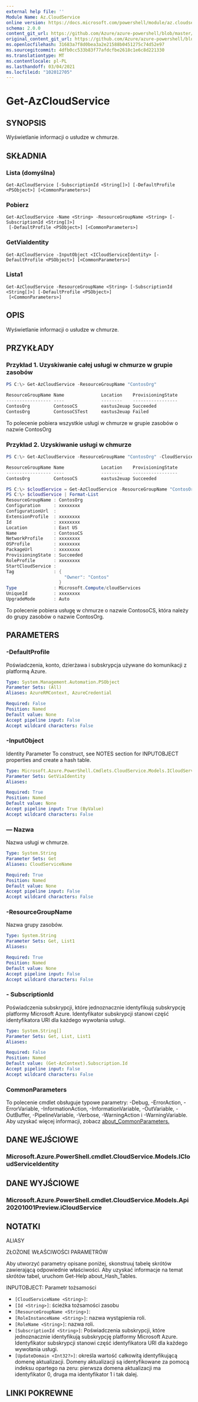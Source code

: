 ```yaml
---
external help file: ''
Module Name: Az.CloudService
online version: https://docs.microsoft.com/powershell/module/az.cloudservice/get-azcloudservice
schema: 2.0.0
content_git_url: https://github.com/Azure/azure-powershell/blob/master/src/CloudService/help/Get-AzCloudService.md
original_content_git_url: https://github.com/Azure/azure-powershell/blob/master/src/CloudService/help/Get-AzCloudService.md
ms.openlocfilehash: 31683a7f8d0bea3a2e21588b0451275c74d52e97
ms.sourcegitcommit: 4dfb0cc533b83f77afdcfbe2618c1e6c8d221330
ms.translationtype: MT
ms.contentlocale: pl-PL
ms.lasthandoff: 03/04/2021
ms.locfileid: "102012705"
---
```

# Get-AzCloudService

## SYNOPSIS
Wyświetlanie informacji o usłudze w chmurze.

## SKŁADNIA

### Lista (domyślna)
```
Get-AzCloudService [-SubscriptionId <String[]>] [-DefaultProfile <PSObject>] [<CommonParameters>]
```

### Pobierz
```
Get-AzCloudService -Name <String> -ResourceGroupName <String> [-SubscriptionId <String[]>]
 [-DefaultProfile <PSObject>] [<CommonParameters>]
```

### GetViaIdentity
```
Get-AzCloudService -InputObject <ICloudServiceIdentity> [-DefaultProfile <PSObject>] [<CommonParameters>]
```

### Lista1
```
Get-AzCloudService -ResourceGroupName <String> [-SubscriptionId <String[]>] [-DefaultProfile <PSObject>]
 [<CommonParameters>]
```

## OPIS
Wyświetlanie informacji o usłudze w chmurze.

## PRZYKŁADY

### Przykład 1. Uzyskiwanie całej usługi w chmurze w grupie zasobów
```powershell
PS C:\> Get-AzCloudService -ResourceGroupName "ContosOrg"

ResourceGroupName Name              Location    ProvisioningState
----------------- ----              --------    -----------------
ContosOrg         ContosoCS         eastus2euap Succeeded
ContosOrg         ContosoCSTest     eastus2euap Failed
```

To polecenie pobiera wszystkie usługi w chmurze w grupie zasobów o nazwie ContosOrg

### Przykład 2. Uzyskiwanie usługi w chmurze
```powershell
PS C:\> Get-AzCloudService -ResourceGroupName "ContosOrg" -CloudServiceName "ContosoCS"

ResourceGroupName Name              Location    ProvisioningState
----------------- ----              --------    -----------------
ContosOrg         ContosoCS         eastus2euap Succeeded

PS C:\> $cloudService = Get-AzCloudService -ResourceGroupName "ContosOrg" -CloudServiceName "ContosoCS"
PS C:\> $cloudService | Format-List
ResourceGroupName : ContosOrg
Configuration     : xxxxxxxx
ConfigurationUrl  :
ExtensionProfile  : xxxxxxxx
Id                : xxxxxxxx
Location          : East US
Name              : ContosoCS
NetworkProfile    : xxxxxxxx
OSProfile         : xxxxxxxx
PackageUrl        : xxxxxxxx
ProvisioningState : Succeeded
RoleProfile       : xxxxxxxx
StartCloudService :
Tag               : {
                      "Owner": "Contos"
                    }
Type              : Microsoft.Compute/cloudServices
UniqueId          : xxxxxxxx
UpgradeMode       : Auto

```

To polecenie pobiera usługę w chmurze o nazwie ContosoCS, która należy do grupy zasobów o nazwie ContosOrg.

## PARAMETERS

### -DefaultProfile
Poświadczenia, konto, dzierżawa i subskrypcja używane do komunikacji z platformą Azure.

```yaml
Type: System.Management.Automation.PSObject
Parameter Sets: (All)
Aliases: AzureRMContext, AzureCredential

Required: False
Position: Named
Default value: None
Accept pipeline input: False
Accept wildcard characters: False
```

### -InputObject
Identity Parameter To construct, see NOTES section for INPUTOBJECT properties and create a hash table.

```yaml
Type: Microsoft.Azure.PowerShell.Cmdlets.CloudService.Models.ICloudServiceIdentity
Parameter Sets: GetViaIdentity
Aliases:

Required: True
Position: Named
Default value: None
Accept pipeline input: True (ByValue)
Accept wildcard characters: False
```

### — Nazwa
Nazwa usługi w chmurze.

```yaml
Type: System.String
Parameter Sets: Get
Aliases: CloudServiceName

Required: True
Position: Named
Default value: None
Accept pipeline input: False
Accept wildcard characters: False
```

### -ResourceGroupName
Nazwa grupy zasobów.

```yaml
Type: System.String
Parameter Sets: Get, List1
Aliases:

Required: True
Position: Named
Default value: None
Accept pipeline input: False
Accept wildcard characters: False
```

### - SubscriptionId
Poświadczenia subskrypcji, które jednoznacznie identyfikują subskrypcję platformy Microsoft Azure.
Identyfikator subskrypcji stanowi część identyfikatora URI dla każdego wywołania usługi.

```yaml
Type: System.String[]
Parameter Sets: Get, List, List1
Aliases:

Required: False
Position: Named
Default value: (Get-AzContext).Subscription.Id
Accept pipeline input: False
Accept wildcard characters: False
```

### CommonParameters
To polecenie cmdlet obsługuje typowe parametry: -Debug, -ErrorAction, -ErrorVariable, -InformationAction, -InformationVariable, -OutVariable, -OutBuffer, -PipelineVariable, -Verbose, -WarningAction i -WarningVariable. Aby uzyskać więcej informacji, zobacz [about_CommonParameters.](http://go.microsoft.com/fwlink/?LinkID=113216)

## DANE WEJŚCIOWE

### Microsoft.Azure.PowerShell.cmdlet.CloudService.Models.ICloudServiceIdentity

## DANE WYJŚCIOWE

### Microsoft.Azure.PowerShell.cmdlet.CloudService.Models.Api20201001Preview.iCloudService

## NOTATKI

ALIASY

ZŁOŻONE WŁAŚCIWOŚCI PARAMETRÓW

Aby utworzyć parametry opisane poniżej, skonstruuj tabelę skrótów zawierającą odpowiednie właściwości. Aby uzyskać informacje na temat skrótów tabel, uruchom Get-Help about_Hash_Tables.


INPUTOBJECT: <ICloudServiceIdentity> Parametr tożsamości
  - `[CloudServiceName <String>]`: 
  - `[Id <String>]`: ścieżka tożsamości zasobu
  - `[ResourceGroupName <String>]`: 
  - `[RoleInstanceName <String>]`: nazwa wystąpienia roli.
  - `[RoleName <String>]`: nazwa roli.
  - `[SubscriptionId <String>]`: Poświadczenia subskrypcji, które jednoznacznie identyfikują subskrypcję platformy Microsoft Azure. Identyfikator subskrypcji stanowi część identyfikatora URI dla każdego wywołania usługi.
  - `[UpdateDomain <Int32?>]`: określa wartość całkowitą identyfikującą domenę aktualizacji. Domeny aktualizacji są identyfikowane za pomocą indeksu opartego na zeru: pierwsza domena aktualizacji ma identyfikator 0, druga ma identyfikator 1 i tak dalej.

## LINKI POKREWNE

